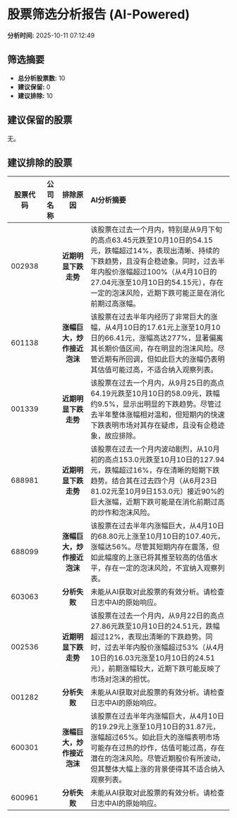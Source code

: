 # 股票筛选分析报告 (AI-Powered)

**分析时间:** 2025-10-11 07:12:49

## 筛选摘要

- **总分析股票数:** 10
- **建议保留:** 0
- **建议排除:** 10

## 建议保留的股票

无。


## 建议排除的股票

| 股票代码 | 公司名称 | 排除原因 | AI分析摘要 |
|:---:|:---:|:---:|:---|
| 002938 |  | **近期明显下跌走势** | 该股票在过去一个月内，特别是从9月下旬的高点63.45元跌至10月10日的54.15元，跌幅超过14%，表现出清晰、持续的下跌趋势，且没有企稳迹象。同时，过去半年内股价涨幅超过100%（从4月10日的27.04元涨至10月10日的54.15元），存在一定的泡沫风险，近期下跌可能正是在消化前期过高涨幅。 |
| 601138 |  | **涨幅巨大，炒作接近泡沫** | 该股票在过去半年内经历了非常巨大的涨幅，从4月10日的17.61元上涨至10月10日的66.41元，涨幅高达277%，显著偏离其长期价值区间，存在明显的泡沫风险。尽管近期有所回调，但如此巨大的涨幅仍表明其估值可能过高，不适合纳入观察列表。 |
| 001339 |  | **近期明显下跌走势** | 该股票在过去一个月内，从9月25日的高点64.19元跌至10月10日的58.09元，跌幅约9.5%，显示出明显的下跌趋势。尽管过去半年整体涨幅相对温和，但短期内的快速下跌表明市场对其存在疑虑，且没有企稳迹象，故应排除。 |
| 688981 |  | **近期明显下跌走势** | 该股票在过去一个月内波动剧烈，从10月初的高点153.0元跌至10月10日的127.94元，跌幅超过16%，存在清晰的短期下跌趋势。结合其在过去四个月（从6月23日81.02元至10月9日153.0元）接近90%的巨大涨幅，近期下跌可能是在消化前期过高的炒作和泡沫风险。 |
| 688099 |  | **涨幅巨大，炒作接近泡沫** | 该股票在过去半年内涨幅巨大，从4月10日的68.80元上涨至10月10日的107.40元，涨幅达56%。尽管其短期内存在震荡，但如此幅度的上涨已将其推至较高的估值水平，存在一定的泡沫风险，不宜纳入观察列表。 |
| 603063 |  | **分析失败** | 未能从AI获取对此股票的有效分析。请检查日志中AI的原始响应。 |
| 002536 |  | **近期明显下跌走势** | 该股票在过去一个月内，从9月22日的高点27.86元跌至10月10日的24.51元，跌幅超过12%，表现出清晰的下跌趋势。同时，过去半年内股价涨幅超过53%（从4月10日的16.03元涨至10月10日的24.51元），前期涨幅较大，近期下跌可能反映了市场对泡沫的担忧。 |
| 001282 |  | **分析失败** | 未能从AI获取对此股票的有效分析。请检查日志中AI的原始响应。 |
| 600301 |  | **涨幅巨大，炒作接近泡沫** | 该股票在过去半年内涨幅巨大，从4月10日的19.29元上涨至10月10日的31.87元，涨幅超过65%。如此巨大的涨幅表明市场可能存在过热的炒作，估值可能过高，存在潜在的泡沫风险。尽管近期股价有所波动，但其整体大幅上涨的背景使得其不适合纳入观察列表。 |
| 600961 |  | **分析失败** | 未能从AI获取对此股票的有效分析。请检查日志中AI的原始响应。 |
